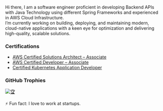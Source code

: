 Hi there, I am a software engineer proficient in developing Backend APIs with Java Technology using different Spring Frameworks and experienced in AWS Cloud Infrastructure.<br />I’m currently working on building, deploying, and maintaining modern, cloud-native applications with a keen eye for optimization and delivering high-quality, scalable solutions.

### Certifications
- [AWS Certified Solutions Architect – Associate](https://www.credly.com/badges/007e1237-ce41-429d-9402-d1e1f4ca21c6/linked_in_profile)
- [AWS Certified Developer – Associate](https://www.credly.com/badges/802752d8-d21c-4ba4-a597-369bc5561d50/linked_in_profile)
- [Certified Kubernetes Application Developer](https://www.credly.com/badges/bc33ca74-613e-4460-b038-20012c55055c/public_url)

### GitHub Trophies
[![🏆](https://github-profile-trophy.vercel.app/?username=ChitSuShine)](https://github.com/ryo-ma/github-profile-trophy)

⚡ Fun fact: I love to work at startups.
